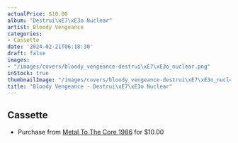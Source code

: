 ```yaml
---
actualPrice: $10.00
album: "Destrui\xE7\xE3o Nuclear"
artist: Bloody Vengeance
categories:
- Cassette
date: '2024-02-21T06:18:30'
draft: false
images:
- "/images/covers/bloody_vengeance-destrui\xE7\xE3o_nuclear.png"
inStock: true
thumbnailImage: "/images/covers/bloody_vengeance-destrui\xE7\xE3o_nuclear-thumb.png"
title: "Bloody Vengeance - Destrui\xE7\xE3o Nuclear"
---
```


## Cassette
* Purchase from [Metal To The Core 1986](https://metaltothecore1986.com/shop/bloody-vengeance-destruicao-nuclear-cassette/) for $10.00

